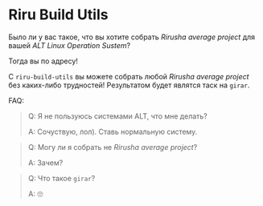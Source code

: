 # Riru Build Utils

Было ли у вас такое, что вы хотите собрать _Rirusha average project_ для вашей _ALT Linux Operation Sustem_?

Тогда вы по адресу!

С `riru-build-utils` вы можете собрать любой _Rirusha average project_ без каких-либо трудностей! Результатом будет являтся таск на `girar`.

FAQ:
> Q: Я не пользуюсь системами ALT, что мне делать?
>
> A: Сочуствую, лол). Ставь нормальную систему.

> Q: Могу ли я собрать не _Rirusha average project_?
>
> A: Зачем?

> Q: Что такое `girar`?
>
> A: 🙄
